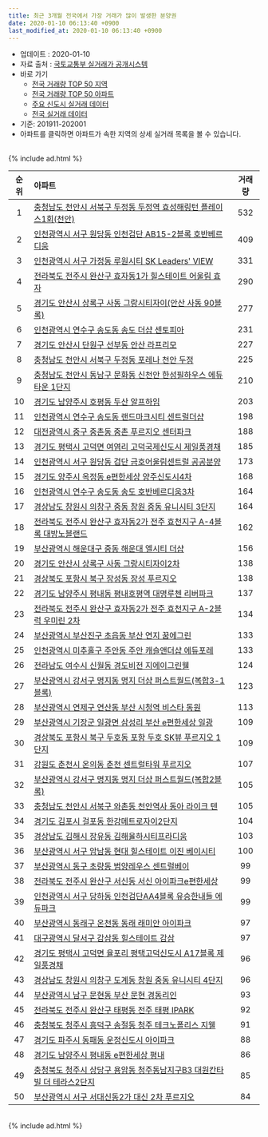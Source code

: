 ```yaml
---
title: 최근 3개월 전국에서 가장 거래가 많이 발생한 분양권
date: 2020-01-10 06:13:40 +0900
last_modified_at: 2020-01-10 06:13:40 +0900
---
```


* 업데이트 : 2020-01-10
* 자료 출처 : [국토교통부 실거래가 공개시스템](http://rt.molit.go.kr)
* 바로 가기
    * [전국 거래량 TOP 50 지역](https://inasie.github.io/apt-trade-info/최근-3개월-전국에서-가장-거래가-많이-발생한-지역)
    * [전국 거래량 TOP 50 아파트](https://inasie.github.io/apt-trade-info/최근-3개월-전국에서-가장-거래가-많이-발생한-아파트)
    * [주요 신도시 실거래 데이터](https://inasie.github.io/apt-trade-info/주요-신도시)
    * [전국 실거래 데이터](https://inasie.github.io/apt-trade-info/전국)
* 기준: 201911-202001
* 아파트를 클릭하면 아파트가 속한 지역의 상세 실거래 목록을 볼 수 있습니다.

<br>
{% include ad.html %}
<br>


|순위|아파트|거래량|
|:---:|:---|:---:|
|1|[충청남도 천안시 서북구 두정동 두정역 효성해링턴 플레이스1회(천안)](https://inasie.github.io/apt-trade-info/충청남도-천안시-서북구-두정동)|532|
|2|[인천광역시 서구 원당동 인천검단 AB15-2블록 호반베르디움](https://inasie.github.io/apt-trade-info/인천광역시-서구-원당동)|409|
|3|[인천광역시 서구 가정동 루원시티 SK Leaders' VIEW](https://inasie.github.io/apt-trade-info/인천광역시-서구-가정동)|331|
|4|[전라북도 전주시 완산구 효자동1가 힐스테이트 어울림 효자](https://inasie.github.io/apt-trade-info/전라북도-전주시-완산구-효자동1가)|290|
|5|[경기도 안산시 상록구 사동 그랑시티자이(안산 사동 90블록)](https://inasie.github.io/apt-trade-info/경기도-안산시-상록구-사동)|277|
|6|[인천광역시 연수구 송도동 송도 더샵 센토피아](https://inasie.github.io/apt-trade-info/인천광역시-연수구-송도동)|231|
|7|[경기도 안산시 단원구 선부동 안산 라프리모](https://inasie.github.io/apt-trade-info/경기도-안산시-단원구-선부동)|227|
|8|[충청남도 천안시 서북구 두정동 포레나 천안 두정](https://inasie.github.io/apt-trade-info/충청남도-천안시-서북구-두정동)|225|
|9|[충청남도 천안시 동남구 문화동 신천안 한성필하우스 에듀타운 1단지](https://inasie.github.io/apt-trade-info/충청남도-천안시-동남구-문화동)|210|
|10|[경기도 남양주시 호평동 두산 알프하임](https://inasie.github.io/apt-trade-info/경기도-남양주시-호평동)|203|
|11|[인천광역시 연수구 송도동 랜드마크시티 센트럴더샵](https://inasie.github.io/apt-trade-info/인천광역시-연수구-송도동)|198|
|12|[대전광역시 중구 중촌동 중촌 푸르지오 센터파크](https://inasie.github.io/apt-trade-info/대전광역시-중구-중촌동)|188|
|13|[경기도 평택시 고덕면 여염리 고덕국제신도시 제일풍경채](https://inasie.github.io/apt-trade-info/경기도-평택시-고덕면-여염리)|185|
|14|[인천광역시 서구 원당동 검단 금호어울림센트럴 공공분양](https://inasie.github.io/apt-trade-info/인천광역시-서구-원당동)|173|
|15|[경기도 양주시 옥정동 e편한세상 양주신도시4차](https://inasie.github.io/apt-trade-info/경기도-양주시-옥정동)|168|
|16|[인천광역시 연수구 송도동 송도 호반베르디움3차](https://inasie.github.io/apt-trade-info/인천광역시-연수구-송도동)|164|
|17|[경상남도 창원시 의창구 중동 창원 중동 유니시티 3단지](https://inasie.github.io/apt-trade-info/경상남도-창원시-의창구-중동)|164|
|18|[전라북도 전주시 완산구 효자동2가 전주 효천지구 A-4블록 대방노블랜드](https://inasie.github.io/apt-trade-info/전라북도-전주시-완산구-효자동2가)|162|
|19|[부산광역시 해운대구 중동 해운대 엘시티 더샵](https://inasie.github.io/apt-trade-info/부산광역시-해운대구-중동)|156|
|20|[경기도 안산시 상록구 사동 그랑시티자이2차](https://inasie.github.io/apt-trade-info/경기도-안산시-상록구-사동)|138|
|21|[경상북도 포항시 북구 장성동 장성 푸르지오](https://inasie.github.io/apt-trade-info/경상북도-포항시-북구-장성동)|138|
|22|[경기도 남양주시 평내동 평내호평역 대명루첸 리버파크](https://inasie.github.io/apt-trade-info/경기도-남양주시-평내동)|137|
|23|[전라북도 전주시 완산구 효자동2가 전주 효천지구 A-2블럭 우미린 2차](https://inasie.github.io/apt-trade-info/전라북도-전주시-완산구-효자동2가)|134|
|24|[부산광역시 부산진구 초읍동 부산 연지 꿈에그린](https://inasie.github.io/apt-trade-info/부산광역시-부산진구-초읍동)|133|
|25|[인천광역시 미추홀구 주안동 주안 캐슬앤더샵 에듀포레](https://inasie.github.io/apt-trade-info/인천광역시-미추홀구-주안동)|133|
|26|[전라남도 여수시 신월동 경도비전 지에이그린웰](https://inasie.github.io/apt-trade-info/전라남도-여수시-신월동)|124|
|27|[부산광역시 강서구 명지동 명지 더샵 퍼스트월드(복합3-1블록)](https://inasie.github.io/apt-trade-info/부산광역시-강서구-명지동)|123|
|28|[부산광역시 연제구 연산동 부산 시청역 비스타 동원](https://inasie.github.io/apt-trade-info/부산광역시-연제구-연산동)|113|
|29|[부산광역시 기장군 일광면 삼성리 부산 e편한세상 일광](https://inasie.github.io/apt-trade-info/부산광역시-기장군-일광면-삼성리)|109|
|30|[경상북도 포항시 북구 두호동 포항 두호 SK뷰 푸르지오 1단지](https://inasie.github.io/apt-trade-info/경상북도-포항시-북구-두호동)|109|
|31|[강원도 춘천시 온의동 춘천 센트럴타워 푸르지오](https://inasie.github.io/apt-trade-info/강원도-춘천시-온의동)|107|
|32|[부산광역시 강서구 명지동 명지 더샵 퍼스트월드(복합2블록)](https://inasie.github.io/apt-trade-info/부산광역시-강서구-명지동)|105|
|33|[충청남도 천안시 서북구 와촌동 천안역사 동아 라이크 텐](https://inasie.github.io/apt-trade-info/충청남도-천안시-서북구-와촌동)|105|
|34|[경기도 김포시 걸포동 한강메트로자이2단지](https://inasie.github.io/apt-trade-info/경기도-김포시-걸포동)|104|
|35|[경상남도 김해시 장유동 김해율하시티프라디움](https://inasie.github.io/apt-trade-info/경상남도-김해시-장유동)|103|
|36|[부산광역시 서구 암남동 현대 힐스테이트 이진 베이시티](https://inasie.github.io/apt-trade-info/부산광역시-서구-암남동)|100|
|37|[부산광역시 동구 초량동 범양레우스 센트럴베이](https://inasie.github.io/apt-trade-info/부산광역시-동구-초량동)|99|
|38|[전라북도 전주시 완산구 서신동 서신 아이파크e편한세상](https://inasie.github.io/apt-trade-info/전라북도-전주시-완산구-서신동)|99|
|39|[인천광역시 서구 당하동 인천검단AA4블록 유승한내들 에듀파크](https://inasie.github.io/apt-trade-info/인천광역시-서구-당하동)|99|
|40|[부산광역시 동래구 온천동 동래 래미안 아이파크](https://inasie.github.io/apt-trade-info/부산광역시-동래구-온천동)|97|
|41|[대구광역시 달서구 감삼동 힐스테이트 감삼](https://inasie.github.io/apt-trade-info/대구광역시-달서구-감삼동)|97|
|42|[경기도 평택시 고덕면 율포리 평택고덕신도시 A17블록 제일풍경채](https://inasie.github.io/apt-trade-info/경기도-평택시-고덕면-율포리)|96|
|43|[경상남도 창원시 의창구 도계동 창원 중동 유니시티 4단지](https://inasie.github.io/apt-trade-info/경상남도-창원시-의창구-도계동)|96|
|44|[부산광역시 남구 문현동 부산 문현 경동리인](https://inasie.github.io/apt-trade-info/부산광역시-남구-문현동)|93|
|45|[전라북도 전주시 완산구 태평동 전주 태평 IPARK](https://inasie.github.io/apt-trade-info/전라북도-전주시-완산구-태평동)|92|
|46|[충청북도 청주시 흥덕구 송절동 청주 테크노폴리스 지웰](https://inasie.github.io/apt-trade-info/충청북도-청주시-흥덕구-송절동)|91|
|47|[경기도 파주시 동패동 운정신도시 아이파크](https://inasie.github.io/apt-trade-info/경기도-파주시-동패동)|88|
|48|[경기도 남양주시 평내동 e편한세상 평내](https://inasie.github.io/apt-trade-info/경기도-남양주시-평내동)|86|
|49|[충청북도 청주시 상당구 용암동 청주동남지구B3 대원칸타빌 더 테라스2단지](https://inasie.github.io/apt-trade-info/충청북도-청주시-상당구-용암동)|85|
|50|[부산광역시 서구 서대신동2가 대신 2차 푸르지오](https://inasie.github.io/apt-trade-info/부산광역시-서구-서대신동2가)|84|


<br>
{% include ad.html %}
<br>

